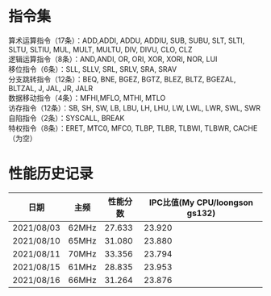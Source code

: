 # 指令集
算术运算指令（17条）：ADD,ADDI, ADDU, ADDIU, SUB, SUBU, SLT, SLTI, SLTU, SLTIU, MUL, MULT, MULTU, DIV, DIVU, CLO, CLZ  
逻辑运算指令（8条）：AND,ANDI, OR, ORI, XOR, XORI, NOR, LUI  
移位指令（6条）：SLL, SLLV, SRL, SRLV, SRA, SRAV  
分支跳转指令（12条）：BEQ, BNE, BGEZ, BGTZ, BLEZ, BLTZ, BGEZAL, BLTZAL, J, JAL, JR, JALR  
数据移动指令（4条）：MFHI,MFLO, MTHI, MTLO  
访存指令（12条）：SB, SH, SW, LB, LBU, LH, LHU, LW, LWL, LWR, SWL, SWR  
自陷指令（2条）：SYSCALL, BREAK  
特权指令（8条）：ERET, MTC0, MFC0, TLBP, TLBR, TLBWI, TLBWR, CACHE（为空）  
# 性能历史记录
|日期 | 主频 |  性能分数 |  IPC比值(My CPU/loongson gs132) |
| ----------- | ----------- |----------- | ----------- |
| 2021/08/03 | 62MHz | 27.633 |  23.920 |
| 2021/08/10 | 65MHz | 31.080 |  23.880 |
| 2021/08/11 | 70MHz | 33.356 | 23.794 |
| 2021/08/15 | 61MHz | 28.835 | 23.953 |
|2021/08/16 | 66MHz | 31.264 |  23.876 |

